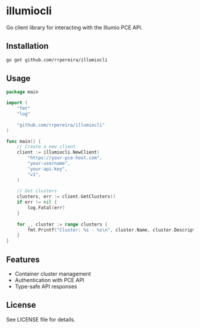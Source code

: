 # illumiocli

Go client library for interacting with the Illumio PCE API.

## Installation

```bash
go get github.com/rrpereira/illumiocli
```

## Usage

```go
package main

import (
    "fmt"
    "log"
    
    "github.com/rrpereira/illumiocli"
)

func main() {
    // Create a new client
    client := illumiocli.NewClient(
        "https://your-pce-host.com",
        "your-username", 
        "your-api-key",
        "v1",
    )
    
    // Get clusters
    clusters, err := client.GetClusters()
    if err != nil {
        log.Fatal(err)
    }
    
    for _, cluster := range clusters {
        fmt.Printf("Cluster: %s - %s\n", cluster.Name, cluster.Description)
    }
}
```

## Features

- Container cluster management
- Authentication with PCE API
- Type-safe API responses

## License

See LICENSE file for details.
